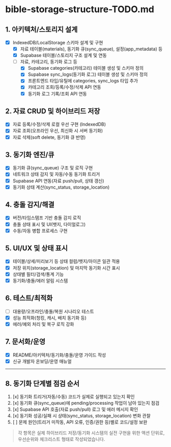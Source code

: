 # bible-storage-structure-TODO.md

## 1. 아키텍처/스토리지 설계
- [x] IndexedDB/LocalStorage 스키마 설계 및 구현
  - [x] 자료 테이블(materials), 동기화 큐(sync_queue), 설정(app_metadata) 등
  - [x] Supabase 테이블/스토리지 구조 설계 및 연동
  - [ ] 자료, 카테고리, 동기화 로그 등
    - [x] Supabase categories(카테고리) 테이블 생성 및 스키마 정의
    - [x] Supabase sync_logs(동기화 로그) 테이블 생성 및 스키마 정의
    - [x] 프론트엔드 타입/유틸에 categories, sync_logs 타입 추가
    - [x] 카테고리 조회/등록/수정/삭제 API 연동
    - [x] 동기화 로그 기록/조회 API 연동

## 2. 자료 CRUD 및 하이브리드 저장
- [x] 자료 등록/수정/삭제 로컬 우선 구현 (IndexedDB)
- [x] 자료 조회(오프라인 우선, 최신화 시 서버 동기화)
- [x] 자료 삭제(soft delete, 동기화 큐 반영)

## 3. 동기화 엔진/큐
- [x] 동기화 큐(sync_queue) 구조 및 로직 구현
- [x] 네트워크 상태 감지 및 자동/수동 동기화 트리거
- [x] Supabase API 연동(자료 push/pull, 상태 갱신)
- [x] 동기화 상태 계산(sync_status, storage_location)

## 4. 충돌 감지/해결
- [x] 버전/타임스탬프 기반 충돌 감지 로직
- [x] 충돌 상태 표시 및 UI(뱃지, 다이얼로그)
- [x] 수동/자동 병합 프로세스 구현

## 5. UI/UX 및 상태 표시
- [x] 테이블/상세/미리보기 등 상태 컬럼/뱃지/아이콘 일관 적용
- [x] 저장 위치(storage_location) 및 마지막 동기화 시간 표시
- [x] 상태별 필터/검색/통계 기능
- [x] 동기화/충돌/에러 알림 시스템

## 6. 테스트/최적화
- [ ] 대용량/오프라인/충돌/복원 시나리오 테스트
- [x] 성능 최적화(청킹, 캐시, 배치 동기화 등)
- [x] 에러/예외 처리 및 복구 로직 강화

## 7. 문서화/운영
- [x] README/아키텍처/동기화/충돌/운영 가이드 작성
- [x] 신규 개발자 온보딩/운영 매뉴얼

---
## 8. 동기화 단계별 점검 순서
1. [x] 동기화 트리거(자동/수동) 코드가 실제로 실행되고 있는지 확인
2. [x] 동기화 큐(sync_queue)에 pending/processing 작업이 남아 있는지 점검
3. [x] Supabase API 호출(자료 push/pull) 로그 및 에러 메시지 확인
4. [x] 동기화 성공/실패 시 상태(sync_status, storage_location) 변화 관찰
5. [ ] 문제 원인(트리거 미작동, API 오류, 인증/권한 등)별로 코드/설정 보완

> 각 항목은 실제 하이브리드 저장/동기화 시스템의 실전 구현을 위한 액션 단위로, 우선순위와 체크리스트 형태로 작성되었습니다. 
